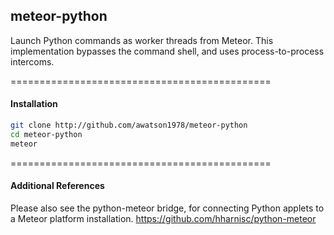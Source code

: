 ## meteor-python
Launch Python commands as worker threads from Meteor.  This implementation
bypasses the command shell, and uses process-to-process intercoms.    

=============================================
#### Installation   

```sh
git clone http://github.com/awatson1978/meteor-python  
cd meteor-python  
meteor  
```  

=============================================
#### Additional References  

Please also see the python-meteor bridge, for connecting Python applets to a
Meteor platform installation.
https://github.com/hharnisc/python-meteor
